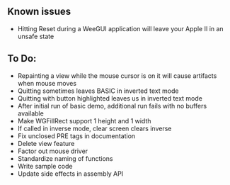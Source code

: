 
Known issues
------------

- Hitting Reset during a WeeGUI application will leave your Apple II in an unsafe state


To Do:
------

- Repainting a view while the mouse cursor is on it will cause artifacts when mouse moves
- Quitting sometimes leaves BASIC in inverted text mode
- Quitting with button highlighted leaves us in inverted text mode
- After initial run of basic demo, additional run fails with no buffers available
- Make WGFillRect support 1 height and 1 width
- If called in inverse mode, clear screen clears inverse
- Fix unclosed PRE tags in documentation
- Delete view feature
- Factor out mouse driver
- Standardize naming of functions
- Write sample code
- Update side effects in assembly API